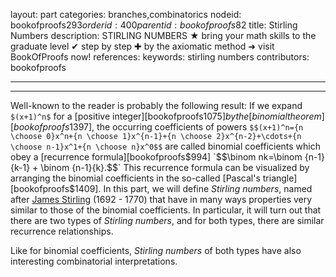 layout: part
categories: branches,combinatorics
nodeid: bookofproofs$293
orderid: 400
parentid: bookofproofs$82
title: Stirling Numbers
description: STIRLING NUMBERS ★ bring your math skills to the graduate level ✔ step by step ✚ by the axiomatic method ➜ visit BookOfProofs now!
references: 
keywords: stirling numbers
contributors: bookofproofs


---


---

Well-known to the reader is probably the following result: If we expand `$(x+1)^n$` for a [positive integer][bookofproofs$1075] by the [binomial theorem][bookofproofs$1397], the occurring coefficients of powers 
`$$(x+1)^n={n \choose 0}x^n+{n \choose 1}x^{n-1}+{n \choose 2}x^{n-2}+\cdots+{n \choose n-1}x^1+{n \choose n}x^0$$` 
are called binomial coefficients which obey a [recurrence formula][bookofproofs$994] `$$\binom nk=\binom {n-1}{k-1} + \binom {n-1}{k}.$$` This recurrence formula can be visualized by arranging the binomial coefficients in the so-called [Pascal's triangle][bookofproofs$1409].
In this part, we will define _Stirling numbers_, named after <a href="https://mathshistory.st-andrews.ac.uk/Biographies/Stirling/">James Stirling</a> (1692 - 1770) that have in many ways properties very similar to those of the binomial coefficients. In particular, it will turn out that there are two types of _Stirling numbers_, and for both types, there are similar recurrence relationships.

Like for binomial coefficients, _Stirling numbers_ of both types have also interesting combinatorial interpretations.
